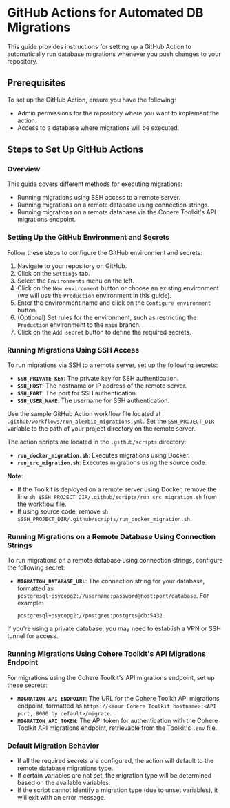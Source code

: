 # GitHub Actions for Automated DB Migrations

This guide provides instructions for setting up a GitHub Action to automatically run database migrations whenever you push changes to your repository.

## Prerequisites
To set up the GitHub Action, ensure you have the following:
- Admin permissions for the repository where you want to implement the action.
- Access to a database where migrations will be executed.

## Steps to Set Up GitHub Actions

### Overview
This guide covers different methods for executing migrations:
- Running migrations using SSH access to a remote server.
- Running migrations on a remote database using connection strings.
- Running migrations on a remote database via the Cohere Toolkit's API migrations endpoint.

### Setting Up the GitHub Environment and Secrets
Follow these steps to configure the GitHub environment and secrets:
1. Navigate to your repository on GitHub.
2. Click on the `Settings` tab.
3. Select the `Environments` menu on the left.
4. Click on the `New environment` button or choose an existing environment (we will use the `Production` environment in this guide).
5. Enter the environment name and click on the `Configure environment` button.
6. (Optional) Set rules for the environment, such as restricting the `Production` environment to the `main` branch.
7. Click on the `Add secret` button to define the required secrets.

### Running Migrations Using SSH Access
To run migrations via SSH to a remote server, set up the following secrets:
- **`SSH_PRIVATE_KEY`**: The private key for SSH authentication.
- **`SSH_HOST`**: The hostname or IP address of the remote server.
- **`SSH_PORT`**: The port for SSH authentication.
- **`SSH_USER_NAME`**: The username for SSH authentication.

Use the sample GitHub Action workflow file located at `.github/workflows/run_alembic_migrations.yml`. Set the `SSH_PROJECT_DIR` variable to the path of your project directory on the remote server. 

The action scripts are located in the `.github/scripts` directory:
- **`run_docker_migration.sh`**: Executes migrations using Docker.
- **`run_src_migration.sh`**: Executes migrations using the source code.

**Note**: 
- If the Toolkit is deployed on a remote server using Docker, remove the line `sh $SSH_PROJECT_DIR/.github/scripts/run_src_migration.sh` from the workflow file.
- If using source code, remove `sh $SSH_PROJECT_DIR/.github/scripts/run_docker_migration.sh`.

### Running Migrations on a Remote Database Using Connection Strings
To run migrations on a remote database using connection strings, configure the following secret:
- **`MIGRATION_DATABASE_URL`**: The connection string for your database, formatted as `postgresql+psycopg2://username:password@host:port/database`. For example: 
  ```plaintext
  postgresql+psycopg2://postgres:postgres@db:5432
  ```

If you're using a private database, you may need to establish a VPN or SSH tunnel for access.

### Running Migrations Using Cohere Toolkit's API Migrations Endpoint
For migrations using the Cohere Toolkit's API migrations endpoint, set up these secrets:
- **`MIGRATION_API_ENDPOINT`**: The URL for the Cohere Toolkit API migrations endpoint, formatted as `https://<Your Cohere Toolkit hostname>:<API port, 8000 by default>/migrate`.
- **`MIGRATION_API_TOKEN`**: The API token for authentication with the Cohere Toolkit API migrations endpoint, retrievable from the Toolkit's `.env` file.

### Default Migration Behavior
- If all the required secrets are configured, the action will default to the remote database migrations type.
- If certain variables are not set, the migration type will be determined based on the available variables.
- If the script cannot identify a migration type (due to unset variables), it will exit with an error message.
